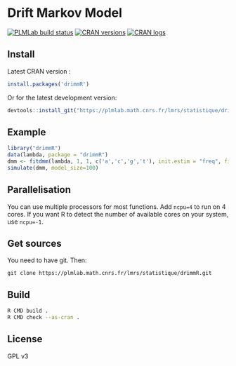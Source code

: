 # Drift Markov Model

[![PLMLab build status](https://plmlab.math.cnrs.fr/lmrs/statistique/drimmR/badges/master/pipeline.svg)](https://plmlab.math.cnrs.fr/lmrs/statistique/drimmR/pipelines) [![CRAN versions](https://www.r-pkg.org/badges/version/drimmR)](https://CRAN.R-project.org/package=drimmR) [![CRAN logs](https://cranlogs.r-pkg.org/badges/drimmR)](https://CRAN.R-project.org/package=drimmR)

## Install

Latest CRAN version :

```R
install.packages('drimmR')
```

Or for the latest development version:

```R
devtools::install_git("https://plmlab.math.cnrs.fr/lmrs/statistique/drimmR.git")
```

## Example

```R
library("drimmR")
data(lambda, package = "drimmR")
dmm <- fitdmm(lambda, 1, 1, c('a','c','g','t'), init.estim = "freq", fit.method="sum")
simulate(dmm, model_size=100)
```

## Parallelisation

You can use multiple processors for most functions. Add `ncpu=4` to run on 4 cores. If you want R to detect the number of available cores on your system, use `ncpu=-1`.

## Get sources

You need to have git. Then:
```
git clone https://plmlab.math.cnrs.fr/lmrs/statistique/drimmR.git
```

## Build

```bash
R CMD build .
R CMD check --as-cran .
```

## License

GPL v3
